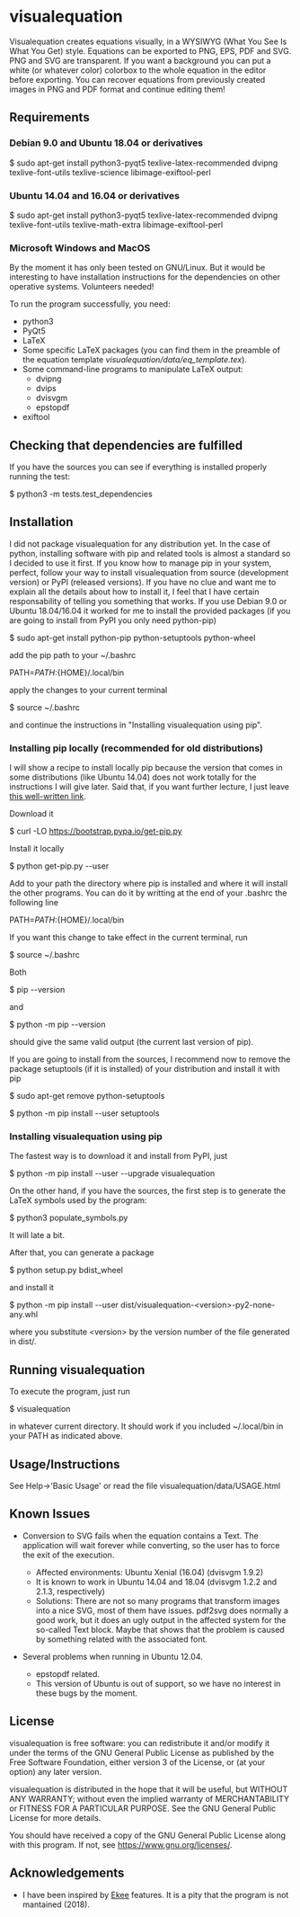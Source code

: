 # visualequation

Visualequation creates equations visually, in a WYSIWYG (What You See Is What You Get) style. Equations can be exported to PNG, EPS, PDF and SVG. PNG and SVG are transparent. If you want a background you can put a white (or whatever color) colorbox to the whole equation in the editor before exporting. You can recover equations from previously created images in PNG and PDF format and continue editing them!

## Requirements

### Debian 9.0 and Ubuntu 18.04 or derivatives

$ sudo apt-get install python3-pyqt5 texlive-latex-recommended dvipng texlive-font-utils texlive-science libimage-exiftool-perl

### Ubuntu 14.04 and 16.04 or derivatives

$ sudo apt-get install python3-pyqt5 texlive-latex-recommended dvipng texlive-font-utils texlive-math-extra libimage-exiftool-perl

### Microsoft Windows and MacOS

By the moment it has only been tested on GNU/Linux. But it would be interesting to have installation instructions for the dependencies on other operative systems. Volunteers needed!

To run the program successfully, you need:

* python3
* PyQt5
* LaTeX
* Some specific LaTeX packages (you can find them in the preamble of the equation template _visualequation/data/eq_template.tex_).
* Some command-line programs to manipulate LaTeX output:
  * dvipng
  * dvips
  * dvisvgm
  * epstopdf
* exiftool
  
## Checking that dependencies are fulfilled

If you have the sources you can see if everything is installed properly running the test:

$ python3 -m tests.test_dependencies

## Installation

I did not package visualequation for any distribution yet. In the case of python, installing software with pip and related tools is almost a standard so I decided to use it first. If you know how to manage pip in your system, perfect, follow your way to install visualequation from source (development version) or PyPI (released versions). If you have no clue and want me to explain all the details about how to install it, I feel that I have certain responsability of telling you something that works. If you use Debian 9.0 or Ubuntu 18.04/16.04 it worked for me to install the provided packages (if you are going to install from PyPI you only need python-pip)

$ sudo apt-get install python-pip python-setuptools python-wheel

add the pip path to your ~/.bashrc

PATH=${PATH}:${HOME}/.local/bin

apply the changes to your current terminal

$ source ~/.bashrc

and continue the instructions in "Installing visualequation using pip".


### Installing pip locally (recommended for old distributions)

I will show a recipe to install locally pip because the version that comes in some distributions (like Ubuntu 14.04) does not work totally for the instructions I will give later. Said that, if you want further lecture, I just leave [this well-written link](http://matthew-brett.github.io/pydagogue/installing_on_debian.html).

Download it

$ curl -LO https://bootstrap.pypa.io/get-pip.py

Install it locally

$ python get-pip.py --user

Add to your path the directory where pip is installed and where it will install the other programs. You can do it by writting at the end of your .bashrc the following line

PATH=${PATH}:${HOME}/.local/bin

If you want this change to take effect in the current terminal, run

$ source ~/.bashrc

Both

$ pip --version

and

$ python -m pip --version

should give the same valid output (the current last version of pip).

If you are going to install from the sources, I recommend now to remove the package setuptools (if it is installed) of your distribution and install it with pip

$ sudo apt-get remove python-setuptools

$ python -m pip install --user setuptools

### Installing visualequation using pip

The fastest way is to download it and install from PyPI, just

$ python -m pip install --user --upgrade visualequation

On the other hand, if you have the sources, the first step is to generate the LaTeX symbols used by the program:

$ python3 populate_symbols.py

It will late a bit.

After that, you can generate a package

$ python setup.py bdist_wheel

and install it

$ python -m pip install --user dist/visualequation-\<version\>-py2-none-any.whl

where you substitute \<version\> by the version number of the file generated in dist/.

## Running visualequation

To execute the program, just run

$ visualequation 

in whatever current directory. It should work if you included ~/.local/bin in your PATH as indicated above.

## Usage/Instructions

See Help->'Basic Usage' or read the file visualequation/data/USAGE.html

## Known Issues

* Conversion to SVG fails when the equation contains a Text. The application will wait forever while converting, so the user has to force the exit of the execution.
  * Affected environments: Ubuntu Xenial (16.04) (dvisvgm 1.9.2)
  * It is known to work in Ubuntu 14.04 and 18.04 (dvisvgm 1.2.2 and 2.1.3, respectively)
  * Solutions: There are not so many programs that transform images into a nice SVG, most of them have issues. pdf2svg does normally a good work, but it does an ugly output in the affected system for the so-called Text block. Maybe that shows that the problem is caused by something related with the associated font.

* Several problems when running in Ubuntu 12.04.
  * epstopdf related.
  * This version of Ubuntu is out of support, so we have no interest in these bugs by the moment.

## License

visualequation is free software: you can redistribute it and/or modify
it under the terms of the GNU General Public License as published by
the Free Software Foundation, either version 3 of the License, or
(at your option) any later version.

visualequation is distributed in the hope that it will be useful,
but WITHOUT ANY WARRANTY; without even the implied warranty of
MERCHANTABILITY or FITNESS FOR A PARTICULAR PURPOSE.  See the
GNU General Public License for more details.

You should have received a copy of the GNU General Public License
along with this program.  If not, see <https://www.gnu.org/licenses/>.

## Acknowledgements

* I have been inspired by [Ekee](http://rlehy.free.fr/) features. It is a pity that the program is not mantained (2018).
